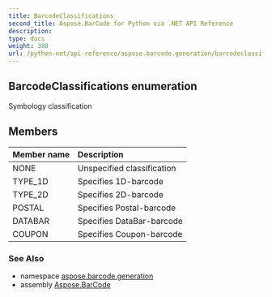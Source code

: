 ```yaml
---
title: BarcodeClassifications
second_title: Aspose.BarCode for Python via .NET API Reference
description: 
type: docs
weight: 380
url: /python-net/api-reference/aspose.barcode.generation/barcodeclassifications/
---
```


## BarcodeClassifications enumeration

Symbology classification

## Members
| Member name | Description |
| :- | :- |
|NONE|Unspecified classification|
|TYPE_1D|Specifies 1D-barcode|
|TYPE_2D|Specifies 2D-barcode|
|POSTAL|Specifies Postal-barcode|
|DATABAR|Specifies DataBar-barcode|
|COUPON|Specifies Coupon-barcode|

### See Also

* namespace [aspose.barcode.generation](/barcode/python-net/api-reference/aspose.barcode.generation/)
* assembly [Aspose.BarCode](/barcode/python-net/api-reference/)

